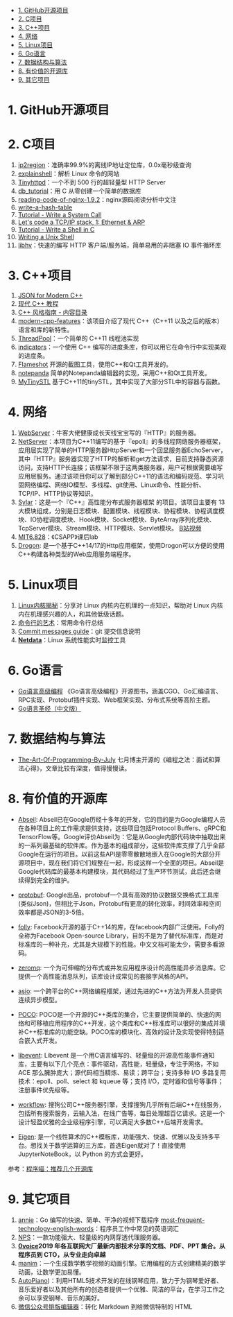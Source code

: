 <!--
 * @Author: JohnJeep
 * @Date: 2020-05-13 10:25:24
 * @LastEditTime: 2021-08-15 00:37:55
 * @LastEditors: Windows10
 * @Description: GitHub开源项目
--> 

<!-- TOC -->

- [1. GitHub开源项目](#1-github开源项目)
- [2. C项目](#2-c项目)
- [3. C++项目](#3-c项目)
- [4. 网络](#4-网络)
- [5. Linux项目](#5-linux项目)
- [6. Go语言](#6-go语言)
- [7. 数据结构与算法](#7-数据结构与算法)
- [8. 有价值的开源库](#8-有价值的开源库)
- [9. 其它项目](#9-其它项目)

<!-- /TOC -->


# 1. GitHub开源项目

# 2. C项目
1.  [ip2region](https://github.com/lionsoul2014/ip2region)：准确率99.9%的离线IP地址定位库，0.0x毫秒级查询
2.  [explainshell](https://www.explainshell.com/)：解析 Linux 命令的网站
3.  [Tinyhttpd](https://github.com/EZLippi/Tinyhttpd)：一个不到 500 行的超轻量型 HTTP Server
4.  [db_tutorial](https://github.com/cstack/db_tutorial)：用 C 从零创建一个简单的数据库
5.  [reading-code-of-nginx-1.9.2](https://github.com/y123456yz/reading-code-of-nginx-1.9.2)：nginx源码阅读分析中文注
6.  [write-a-hash-table](https://github.com/jamesroutley/write-a-hash-table)
7.  [Tutorial - Write a System Call](https://brennan.io/2016/11/14/kernel-dev-ep3/)
8.  [Let's code a TCP/IP stack, 1: Ethernet & ARP](https://www.saminiir.com/lets-code-tcp-ip-stack-1-ethernet-arp/)
9.  [Tutorial - Write a Shell in C](https://brennan.io/2015/01/16/write-a-shell-in-c/)
10.  [Writing a Unix Shell](https://indradhanush.github.io/blog/writing-a-unix-shell-part-1/)
11.  [libhv](https://github.com/ithewei/libhv)：快速的编写 HTTP 客户端/服务端，简单易用的非阻塞 IO 事件循环库


# 3. C++项目
1. [JSON for Modern C++](https://github.com/nlohmann/json)
2. [现代 C++ 教程](https://github.com/changkun/modern-cpp-tutorial)
3. [C++ 风格指南 - 内容目录](https://zh-google-styleguide.readthedocs.io/en/latest/google-cpp-styleguide/contents/)
4. [modern-cpp-features](https://github.com/AnthonyCalandra/modern-cpp-features/blob/master/CPP11.md)：该项目介绍了现代 C++（C++11 以及之后的版本）语言和库的新特性。
5. [ThreadPool](https://github.com/progschj/ThreadPool)：一个简单的 C++11 线程池实现
6. [indicators](https://github.com/p-ranav/indicators)：一个使用 C++ 编写的进度条库，你可以用它在命令行中实现美观的进度条。
7. [Flameshot](https://github.com/lupoDharkael/flameshot) 开源的截图工具，使用C++和Qt工具开发的。
8. [notepanda](https://github.com/ChungZH/notepanda)  简单的Notepanda编辑器的实现，采用C++和Qt工具开发。
9. [MyTinySTL](https://github.com/Alinshans/MyTinySTL) 基于C++11的tinySTL，其中实现了大部分STL中的容器与函数。



# 4. 网络
1. [WebServer](https://github.com/linyacool/WebServer)：牛客大佬健康成长天线宝宝写的『HTTP』的服务器。
2. [NetServer](https://github.com/chenshuaihao/NetServer)：本项目为C++11编写的基于『epoll』的多线程网络服务器框架，应用层实现了简单的HTTP服务器HttpServer和一个回显服务器EchoServer，其中『HTTP』服务器实现了HTTP的解析和get方法请求，目前支持静态资源访问，支持HTTP长连接；该框架不限于这两类服务器，用户可根据需要编写应用层服务。通过该项目你可以了解到部分C++11的语法和编码规范、学习巩固网络编程、网络IO模型、多线程、git使用、Linux命令、性能分析、TCP/IP、HTTP协议等知识。
3. [Sylar](https://github.com/sylar-yin/sylar)：这是一个『C++』高性能分布式服务器框架 的项目。该项目主要有 13 大模块组成，分别是日志模块、配置模块、线程模块、协程模块、协程调度模块、IO协程调度模块、Hook模块、Socket模块、ByteArray序列化模块、TcpServer模块、Stream模块、HTTP模块、Servlet模块。
[B站视频](https://www.bilibili.com/video/av53602631?from=search&seid=9029288577396826503)
4. [MIT6.828](https://github.com/woai3c/MIT6.828)：《CSAPP》课后lab
5. [Drogon](https://github.com/an-tao/drogon/blob/master/README.zh-CN.md): 是一个基于C++14/17的Http应用框架，使用Drogon可以方便的使用C++构建各种类型的Web应用服务端程序。 




# 5. Linux项目
1. [Linux内核揭秘](https://github.com/MintCN/linux-insides-zh)：分享对 Linux 内核内在机理的一点知识，帮助对 Linux 内核内在机理感兴趣的人，和其他低级话题。
2. [命令行的艺术](https://github.com/jlevy/the-art-of-command-line/blob/master/README-zh.md#%E6%97%A5%E5%B8%B8%E4%BD%BF%E7%94%A8)：常用命令行总结
3. [Commit messages guide](https://github.com/RomuloOliveira/commit-messages-guide/blob/master/README_zh-CN.md)：git 提交信息说明
4. **[Netdata](https://github.com/netdata/netdata)**：Linux 系统性能实时监控工具


# 6. Go语言
- [Go语言高级编程](https://github.com/chai2010/advanced-go-programming-book)  《Go语言高级编程》开源图书，涵盖CGO、Go汇编语言、RPC实现、Protobuf插件实现、Web框架实现、分布式系统等高阶主题。
- [Go语言圣经（中文版）](https://books.studygolang.com/gopl-zh/)


# 7. 数据结构与算法
- [The-Art-Of-Programming-By-July](https://github.com/julycoding/The-Art-Of-Programming-By-July) 七月博主开源的《编程之法：面试和算法心得》，文章比较有深度，值得慢慢读。


# 8. 有价值的开源库

- [Abseil](https://github.com/abseil/abseil-cpp): Abseil已在Google历经十多年的开发，它的目的是为Google编程人员在各种项目上的工作需求提供支持，这些项目包括Protocol Buffers、gRPC和TensorFlow等。Google评价Abseil为：它是从Google内部代码块中抽取出来的一系列最基础的软件库。作为基本的组成部分，这些软件库支撑了几乎全部Google在运行的项目。以前这些API是零零散散地嵌入在Google的大部分开源项目中，现在我们将它们规整在一起，形成这样一个全面的项目。Abseil是Google代码库的最基本构建模块，其代码经过了生产环节测试，此后还会继续得到完全的维护。
- [protobuf](https://github.com/protocolbuffers/protobuf): Google出品，protobuf一个具有高效的协议数据交换格式工具库(类似Json)，但相比于Json，Protobuf有更高的转化效率，时间效率和空间效率都是JSON的3-5倍。
- [folly](https://github.com/facebook/folly): Facebook开源的基于C++14的库，在facebook内部广泛使用。Folly的全称为Facebook Open-source Library，目的不是为了替代标准库，而是对标准库的一种补充，尤其是大规模下的性能。中文文档可能太少，需要多看源码。

- [zeromq](https://github.com/zeromq/libzmq): 一个为可伸缩的分布式或并发应用程序设计的高性能异步消息库。它提供一个高性能消息队列，该库设计成常见的套接字风格的API。
- [asio](https://think-async.com/Asio/): 一个跨平台的C++网络编程框架，通过先进的C++方法为开发人员提供连续异步模型。


- [POCO](https://github.com/pocoproject/poco): POCO是一个开源的C++类库的集合，它主要提供简单的、快速的网络和可移植应用程序的C++开发，这个类库和C++标准库可以很好的集成并填补C++标准库的功能空缺。POCO库的模块化、高效的设计及实现使得特别适合嵌入式开发。
- [libevent](https://github.com/libevent/libevent): Libevent 是一个用C语言编写的、轻量级的开源高性能事件通知库，主要有以下几个亮点：事件驱动，高性能，轻量级，专注于网络，不如 ACE 那么臃肿庞大；源代码相当精炼、易读；跨平台；支持多种 I/O 多路复用技术：epoll、poll、select 和 kqueue 等；支持 I/O，定时器和信号等事件；注册事件优先级等。

- [workflow](https://github.com/sogou/workflow): 搜狗公司C++服务器引擎，支撑搜狗几乎所有后端C++在线服务，包括所有搜索服务，云输入法，在线广告等，每日处理超百亿请求。这是一个设计轻盈优雅的企业级程序引擎，可以满足大多数C++后端开发需求。

- [Eigen](https://eigen.tuxfamily.org/index.php?title=Main_Page): 是一个线性算术的C++模板库，功能强大、快速、优雅以及支持多平台。想找关于数学运算的三方库，首选Eigen就对了！直接使用 JupyterNoteBook，以 Python 的方式会更好。



参考：[程序喵：推荐几个开源库](https://mp.weixin.qq.com/s/LSy4fnWKMEln7v9QO-aeZA)




# 9. 其它项目
1.  [annie](https://github.com/iawia002/annie)：Go 编写的快速、简单、干净的视频下载程序
    [most-frequent-technology-english-words](https://github.com/Wei-Xia/most-frequent-technology-english-words)：程序员工作中常见的英语词汇	
2.  [NPS](https://github.com/ehang-io/nps)：一款功能强大、轻量级的内网穿透代理服务器。
3.  **[0voice](https://github.com/0voice)2019 年各互联网大厂最新内部技术分享的文档、PDF、PPT 集合。从程序员到 CTO，从专业走向卓越**
4.  [manim](https://github.com/3b1b/manim)：一个生成数学教学视频的动画引擎。它用编程的方式创建精美的数学动画，让数学更加易懂。
5.  [AutoPiano](https://github.com/WarpPrism/AutoPiano))：利用HTML5技术开发的在线钢琴应用，致力于为钢琴爱好者、音乐爱好者以及其他所有的创造者提供一个优雅、简洁的平台，在学习工作之余可以享受钢琴、音乐的美好。
6.  [微信公众号排版编辑器](https://github.com/lyricat/wechat-format)：转化 Markdown 到给微信特制的 HTML


